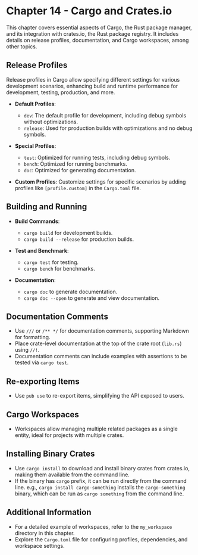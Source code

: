 # Chapter 14 - Cargo and Crates.io

This chapter covers essential aspects of Cargo, the Rust package manager, and its integration with crates.io, the Rust package registry. It includes details on release profiles, documentation, and Cargo workspaces, among other topics.

## Release Profiles

Release profiles in Cargo allow specifying different settings for various development scenarios, enhancing build and runtime performance for development, testing, production, and more.

- **Default Profiles**:
  - `dev`: The default profile for development, including debug symbols without optimizations.
  - `release`: Used for production builds with optimizations and no debug symbols.

- **Special Profiles**:
  - `test`: Optimized for running tests, including debug symbols.
  - `bench`: Optimized for running benchmarks.
  - `doc`: Optimized for generating documentation.

- **Custom Profiles**: Customize settings for specific scenarios by adding profiles like `[profile.custom]` in the `Cargo.toml` file.

## Building and Running

- **Build Commands**:
  - `cargo build` for development builds.
  - `cargo build --release` for production builds.

- **Test and Benchmark**:
  - `cargo test` for testing.
  - `cargo bench` for benchmarks.

- **Documentation**:
  - `cargo doc` to generate documentation.
  - `cargo doc --open` to generate and view documentation.

## Documentation Comments

- Use `///` or `/** */` for documentation comments, supporting Markdown for formatting.
- Place crate-level documentation at the top of the crate root (`lib.rs`) using `//!`.
- Documentation comments can include examples with assertions to be tested via `cargo test`.

## Re-exporting Items

- Use `pub use` to re-export items, simplifying the API exposed to users.

## Cargo Workspaces

- Workspaces allow managing multiple related packages as a single entity, ideal for projects with multiple crates.

## Installing Binary Crates

- Use `cargo install` to download and install binary crates from crates.io, making them available from the command line.
- If the binary has `cargo` prefix, it can be run directly from the command line.
e.g., `cargo install cargo-something` installs the `cargo-something` binary, which can be run as `cargo something` from the command line.

## Additional Information

- For a detailed example of workspaces, refer to the `my_workspace` directory in this chapter.
- Explore the `Cargo.toml` file for configuring profiles, dependencies, and workspace settings.
